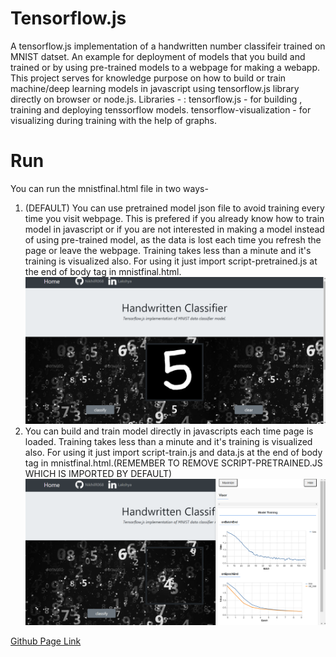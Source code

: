 # Tensorflow.js

  A tensorflow.js implementation of a handwritten number classifeir trained on MNIST datset.
  An example for deployment of models that you build and trained or by using pre-trained models to a webpage for making a webapp.
  This project serves for knowledge purpose on how to build or train machine/deep learning models in javascript using tensorflow.js library directly on browser or node.js.
  Libraries - :
  tensorflow.js - for building , training and deploying tenssorflow models.
  tensorflow-visualization - for visualizing during training with the help of graphs.

# Run

  You can run the mnistfinal.html file in two ways-

  1. (DEFAULT) You can use pretrained model json file to avoid training every time you visit webpage. This is prefered if you already know how to train model in javascript or if      you are not interested in making a model instead of using pre-trained model, as the data is lost each time you refresh the page or leave the webpage. Training takes less than      a minute and it's training is visualized also. For using it just import script-pretrained.js at the end of body tag in mnistfinal.html.
  ![](https://github.com/NikhilR068/mnist-classifier-tfjs/blob/master/assets/demo.png?raw=true)
  2. You can build and train model directly in javascripts each time page is loaded. Training takes less than a minute and it's training is visualized also. For using it just       import script-train.js and data.js at the end of body tag in mnistfinal.html.(REMEMBER TO REMOVE SCRIPT-PRETRAINED.JS WHICH IS IMPORTED BY DEFAULT)
  ![](https://github.com/NikhilR068/mnist-classifier-tfjs/blob/master/assets/training_visualization.png?raw=true)

[Github Page Link](https://noct068.github.io/mnist-classifier-tfjs/)
